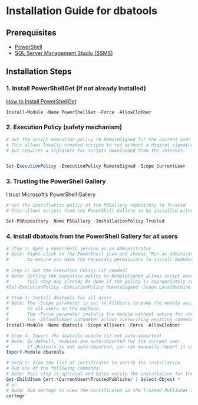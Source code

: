 # Installation Guide for dbatools

## Prerequisites

- [PowerShell](https://docs.microsoft.com/en-us/powershell/scripting/install/installing-powershell)
- [SQL Server Management Studio (SSMS)](https://docs.microsoft.com/en-us/sql/ssms/download-sql-server-management-studio-ssms)

## Installation Steps

### 1. Install PowerShellGet (if not already installed)

[How to Install PowerShellGet](https://learn.microsoft.com/en-us/powershell/gallery/powershellget/install-powershellget?view=powershellget-3.x&viewFallbackFrom=powershell-7.1)

```powershell
Install-Module -Name PowerShellGet -Force -AllowClobber
```

### 2. Execution Policy (safety mechanism)

```powershell
# Set the script execution policy to RemoteSigned for the current user
# This allows locally created scripts to run without a digital signature,
# but requires a signature for scripts downloaded from the internet.


Set-ExecutionPolicy -ExecutionPolicy RemoteSigned -Scope CurrentUser
```

### 3. Trusting the PowerShell Gallery
I trust Microsoft’s PowerShell Gallery

```powershell
# Set the installation policy of the PSGallery repository to Trusted
# This allows scripts from the PowerShell Gallery to be installed without user confirmation.

Set-PSRepository -Name PSGallery -InstallationPolicy Trusted
```

### 4. Install dbatools from the PowerShell Gallery for all users


```powershell
# Step 1: Open a PowerShell session as an Administrator
# Note: Right-click on the PowerShell icon and choose "Run as Administrator"
#       to ensure you have the necessary permissions to install modules for all users.
 
# Step 2: Set the Execution Policy (if needed)
# Note: Setting the execution policy to RemoteSigned allows script execution.
#       This step may already be done if the policy is appropriately configured.
#Set-ExecutionPolicy -ExecutionPolicy RemoteSigned -Scope LocalMachine -Force

# Step 3: Install dbatools for all users
# Note: The -Scope parameter is set to AllUsers to make the module available
#       to all users on the machine.
#       The -Force parameter installs the module without asking for confirmation.
#       The -AllowClobber parameter allows overwriting existing commands with the same name.
Install-Module -Name dbatools -Scope AllUsers -Force -AllowClobber

# Step 4: Import the dbatools module (if not auto-imported)
# Note: By default, modules are auto-imported for the current user.
#       If dbatools is not auto-imported, you can manually import it using this command.
Import-Module dbatools

# Setp 5: View the list of certificates to verify the installation
# Run one of the following commands:
# Note: This step is optional and helps verify the installation for the current user.
Get-ChildItem Cert:\CurrentUser\TrustedPublisher | Select-Object *
# or
# Note: Run certmgr to view the certificates in the Trusted Publisher store interactively
certmgr

```


